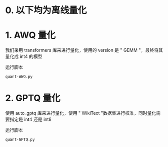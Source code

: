 # 0. 以下均为离线量化

# 1. AWQ 量化
我们采用 transformers 库来进行量化，使用的 version 是 " GEMM "，最终将其量化成 int4 的模型

运行脚本
```
quant-AWQ.py
```

# 2. GPTQ 量化
使用 auto_gptq 库来进行量化，使用 " WikiText "数据集进行校准，同时量化需要指定是 int4 还是 int8

运行脚本
```
quant-GPTQ.py
```
